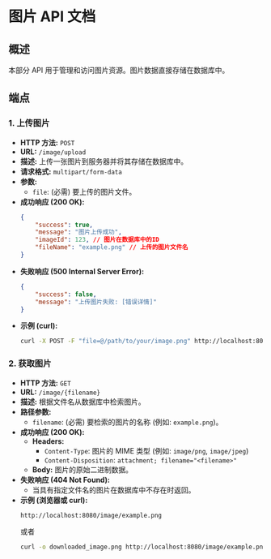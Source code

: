 # 图片 API 文档

## 概述

本部分 API 用于管理和访问图片资源。图片数据直接存储在数据库中。

## 端点

### 1. 上传图片

*   **HTTP 方法:** `POST`
*   **URL:** `/image/upload`
*   **描述:** 上传一张图片到服务器并将其存储在数据库中。
*   **请求格式:** `multipart/form-data`
*   **参数:**
    *   `file`: (必需) 要上传的图片文件。
*   **成功响应 (200 OK):**
    ```json
    {
        "success": true,
        "message": "图片上传成功",
        "imageId": 123, // 图片在数据库中的ID
        "fileName": "example.png" // 上传的图片文件名
    }
    ```
*   **失败响应 (500 Internal Server Error):**
    ```json
    {
        "success": false,
        "message": "上传图片失败: [错误详情]"
    }
    ```
*   **示例 (curl):**
    ```bash
    curl -X POST -F "file=@/path/to/your/image.png" http://localhost:8080/image/upload
    ```

### 2. 获取图片

*   **HTTP 方法:** `GET`
*   **URL:** `/image/{filename}`
*   **描述:** 根据文件名从数据库中检索图片。
*   **路径参数:**
    *   `filename`: (必需) 要检索的图片的名称 (例如: `example.png`)。
*   **成功响应 (200 OK):**
    *   **Headers:**
        *   `Content-Type`: 图片的 MIME 类型 (例如: `image/png`, `image/jpeg`)
        *   `Content-Disposition`: `attachment; filename="<filename>"`
    *   **Body:** 图片的原始二进制数据。
*   **失败响应 (404 Not Found):**
    *   当具有指定文件名的图片在数据库中不存在时返回。
*   **示例 (浏览器或 curl):**
    ```
    http://localhost:8080/image/example.png
    ```
    或者
    ```bash
    curl -o downloaded_image.png http://localhost:8080/image/example.png
    ```


